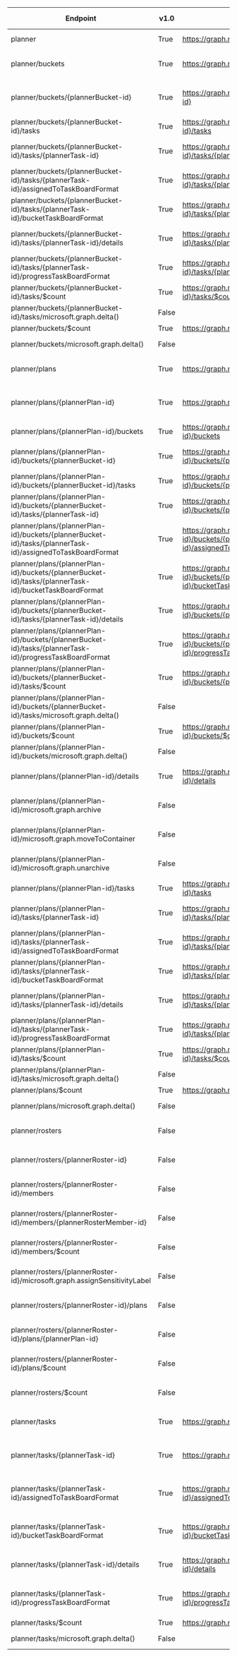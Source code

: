 | Endpoint | v1.0 | V1.0-Url | v1.0-Methods | v1.0-docs | beta | Beta-Url | Beta-Methods | Beta-Docs | Path | Root | Children | Segment |
| ----------| ----------| ----------| ----------| ----------| ----------| ----------| ----------| ----------| ----------| ----------| ----------| ----------|
| planner| True| https://graph.microsoft.com/v1.0/planner| Get Patch|  | True| https://graph.microsoft.com/beta/planner| Get Patch|  | planner| planner| 4| planner|
| planner/buckets| True| https://graph.microsoft.com/v1.0/planner/buckets| Get Post| https://learn.microsoft.com/graph/api/planner-list-buckets?view=graph-rest-1.0 https://learn.microsoft.com/graph/api/planner-post-buckets?view=graph-rest-1.0| True| https://graph.microsoft.com/beta/planner/buckets| Get Post| https://learn.microsoft.com/graph/api/planner-list-buckets?view=graph-rest-beta https://learn.microsoft.com/graph/api/planner-post-buckets?view=graph-rest-beta| planner buckets| planner| 3| buckets|
| planner/buckets/{plannerBucket-id}| True| https://graph.microsoft.com/v1.0/planner/buckets/{plannerBucket-id}| Get Patch Delete| https://learn.microsoft.com/graph/api/plannerbucket-get?view=graph-rest-1.0 https://learn.microsoft.com/graph/api/plannerbucket-update?view=graph-rest-1.0 https://learn.microsoft.com/graph/api/plannerbucket-delete?view=graph-rest-1.0| True| https://graph.microsoft.com/beta/planner/buckets/{plannerBucket-id}| Get Patch Delete| https://learn.microsoft.com/graph/api/plannerbucket-get?view=graph-rest-beta https://learn.microsoft.com/graph/api/plannerbucket-update?view=graph-rest-beta https://learn.microsoft.com/graph/api/plannerbucket-delete?view=graph-rest-beta| planner buckets {plannerBucket-id}| planner| 1| {plannerBucket-id}|
| planner/buckets/{plannerBucket-id}/tasks| True| https://graph.microsoft.com/v1.0/planner/buckets/{plannerBucket-id}/tasks| Get Post| https://learn.microsoft.com/graph/api/plannerbucket-list-tasks?view=graph-rest-1.0 | True| https://graph.microsoft.com/beta/planner/buckets/{plannerBucket-id}/tasks| Get Post| https://learn.microsoft.com/graph/api/plannerbucket-list-tasks?view=graph-rest-beta | planner buckets {plannerBucket-id} tasks| planner| 3| tasks|
| planner/buckets/{plannerBucket-id}/tasks/{plannerTask-id}| True| https://graph.microsoft.com/v1.0/planner/buckets/{plannerBucket-id}/tasks/{plannerTask-id}| Get Patch Delete|   | True| https://graph.microsoft.com/beta/planner/buckets/{plannerBucket-id}/tasks/{plannerTask-id}| Get Patch Delete|   | planner buckets {plannerBucket-id} tasks {plannerTask-id}| planner| 4| {plannerTask-id}|
| planner/buckets/{plannerBucket-id}/tasks/{plannerTask-id}/assignedToTaskBoardFormat| True| https://graph.microsoft.com/v1.0/planner/buckets/{plannerBucket-id}/tasks/{plannerTask-id}/assignedToTaskBoardFormat| Get Patch Delete|   | True| https://graph.microsoft.com/beta/planner/buckets/{plannerBucket-id}/tasks/{plannerTask-id}/assignedToTaskBoardFormat| Get Patch Delete|   | planner buckets {plannerBucket-id} tasks {plannerTask-id} assignedToTaskBoardFormat| planner| 0| assignedToTaskBoardFormat|
| planner/buckets/{plannerBucket-id}/tasks/{plannerTask-id}/bucketTaskBoardFormat| True| https://graph.microsoft.com/v1.0/planner/buckets/{plannerBucket-id}/tasks/{plannerTask-id}/bucketTaskBoardFormat| Get Patch Delete|   | True| https://graph.microsoft.com/beta/planner/buckets/{plannerBucket-id}/tasks/{plannerTask-id}/bucketTaskBoardFormat| Get Patch Delete|   | planner buckets {plannerBucket-id} tasks {plannerTask-id} bucketTaskBoardFormat| planner| 0| bucketTaskBoardFormat|
| planner/buckets/{plannerBucket-id}/tasks/{plannerTask-id}/details| True| https://graph.microsoft.com/v1.0/planner/buckets/{plannerBucket-id}/tasks/{plannerTask-id}/details| Get Patch Delete|   | True| https://graph.microsoft.com/beta/planner/buckets/{plannerBucket-id}/tasks/{plannerTask-id}/details| Get Patch Delete|   | planner buckets {plannerBucket-id} tasks {plannerTask-id} details| planner| 0| details|
| planner/buckets/{plannerBucket-id}/tasks/{plannerTask-id}/progressTaskBoardFormat| True| https://graph.microsoft.com/v1.0/planner/buckets/{plannerBucket-id}/tasks/{plannerTask-id}/progressTaskBoardFormat| Get Patch Delete|   | True| https://graph.microsoft.com/beta/planner/buckets/{plannerBucket-id}/tasks/{plannerTask-id}/progressTaskBoardFormat| Get Patch Delete|   | planner buckets {plannerBucket-id} tasks {plannerTask-id} progressTaskBoardFormat| planner| 0| progressTaskBoardFormat|
| planner/buckets/{plannerBucket-id}/tasks/$count| True| https://graph.microsoft.com/v1.0/planner/buckets/{plannerBucket-id}/tasks/$count| Get| | True| https://graph.microsoft.com/beta/planner/buckets/{plannerBucket-id}/tasks/$count| Get| | planner buckets {plannerBucket-id} tasks $count| planner| 0| $count|
| planner/buckets/{plannerBucket-id}/tasks/microsoft.graph.delta()| False| | | | True| https://graph.microsoft.com/beta/planner/buckets/{plannerBucket-id}/tasks/microsoft.graph.delta()| Get| https://learn.microsoft.com/graph/api/plannertask-delta?view=graph-rest-beta| planner buckets {plannerBucket-id} tasks microsoft.graph.delta()| planner| 0| microsoft.graph.delta()|
| planner/buckets/$count| True| https://graph.microsoft.com/v1.0/planner/buckets/$count| Get| | True| https://graph.microsoft.com/beta/planner/buckets/$count| Get| | planner buckets $count| planner| 0| $count|
| planner/buckets/microsoft.graph.delta()| False| | | | True| https://graph.microsoft.com/beta/planner/buckets/microsoft.graph.delta()| Get| https://learn.microsoft.com/graph/api/plannerbucket-delta?view=graph-rest-beta| planner buckets microsoft.graph.delta()| planner| 0| microsoft.graph.delta()|
| planner/plans| True| https://graph.microsoft.com/v1.0/planner/plans| Get Post| https://learn.microsoft.com/graph/api/planner-list-plans?view=graph-rest-1.0 https://learn.microsoft.com/graph/api/planner-post-plans?view=graph-rest-1.0| True| https://graph.microsoft.com/beta/planner/plans| Get Post| https://learn.microsoft.com/graph/api/planner-list-plans?view=graph-rest-beta https://learn.microsoft.com/graph/api/planner-post-plans?view=graph-rest-beta| planner plans| planner| 3| plans|
| planner/plans/{plannerPlan-id}| True| https://graph.microsoft.com/v1.0/planner/plans/{plannerPlan-id}| Get Patch Delete| https://learn.microsoft.com/graph/api/plannerplan-get?view=graph-rest-1.0 https://learn.microsoft.com/graph/api/plannerplan-update?view=graph-rest-1.0 https://learn.microsoft.com/graph/api/plannerplan-delete?view=graph-rest-1.0| True| https://graph.microsoft.com/beta/planner/plans/{plannerPlan-id}| Get Patch Delete| https://learn.microsoft.com/graph/api/plannerplan-get?view=graph-rest-beta https://learn.microsoft.com/graph/api/plannerplan-update?view=graph-rest-beta https://learn.microsoft.com/graph/api/plannerplan-delete?view=graph-rest-beta| planner plans {plannerPlan-id}| planner| 6| {plannerPlan-id}|
| planner/plans/{plannerPlan-id}/buckets| True| https://graph.microsoft.com/v1.0/planner/plans/{plannerPlan-id}/buckets| Get Post| https://learn.microsoft.com/graph/api/plannerplan-list-buckets?view=graph-rest-1.0 | True| https://graph.microsoft.com/beta/planner/plans/{plannerPlan-id}/buckets| Get Post| https://learn.microsoft.com/graph/api/plannerplan-list-buckets?view=graph-rest-beta | planner plans {plannerPlan-id} buckets| planner| 3| buckets|
| planner/plans/{plannerPlan-id}/buckets/{plannerBucket-id}| True| https://graph.microsoft.com/v1.0/planner/plans/{plannerPlan-id}/buckets/{plannerBucket-id}| Get Patch Delete|   | True| https://graph.microsoft.com/beta/planner/plans/{plannerPlan-id}/buckets/{plannerBucket-id}| Get Patch Delete|   | planner plans {plannerPlan-id} buckets {plannerBucket-id}| planner| 1| {plannerBucket-id}|
| planner/plans/{plannerPlan-id}/buckets/{plannerBucket-id}/tasks| True| https://graph.microsoft.com/v1.0/planner/plans/{plannerPlan-id}/buckets/{plannerBucket-id}/tasks| Get Post|  | True| https://graph.microsoft.com/beta/planner/plans/{plannerPlan-id}/buckets/{plannerBucket-id}/tasks| Get Post|  | planner plans {plannerPlan-id} buckets {plannerBucket-id} tasks| planner| 3| tasks|
| planner/plans/{plannerPlan-id}/buckets/{plannerBucket-id}/tasks/{plannerTask-id}| True| https://graph.microsoft.com/v1.0/planner/plans/{plannerPlan-id}/buckets/{plannerBucket-id}/tasks/{plannerTask-id}| Get Patch Delete|   | True| https://graph.microsoft.com/beta/planner/plans/{plannerPlan-id}/buckets/{plannerBucket-id}/tasks/{plannerTask-id}| Get Patch Delete|   | planner plans {plannerPlan-id} buckets {plannerBucket-id} tasks {plannerTask-id}| planner| 4| {plannerTask-id}|
| planner/plans/{plannerPlan-id}/buckets/{plannerBucket-id}/tasks/{plannerTask-id}/assignedToTaskBoardFormat| True| https://graph.microsoft.com/v1.0/planner/plans/{plannerPlan-id}/buckets/{plannerBucket-id}/tasks/{plannerTask-id}/assignedToTaskBoardFormat| Get Patch Delete|   | True| https://graph.microsoft.com/beta/planner/plans/{plannerPlan-id}/buckets/{plannerBucket-id}/tasks/{plannerTask-id}/assignedToTaskBoardFormat| Get Patch Delete|   | planner plans {plannerPlan-id} buckets {plannerBucket-id} tasks {plannerTask-id} assignedToTaskBoardFormat| planner| 0| assignedToTaskBoardFormat|
| planner/plans/{plannerPlan-id}/buckets/{plannerBucket-id}/tasks/{plannerTask-id}/bucketTaskBoardFormat| True| https://graph.microsoft.com/v1.0/planner/plans/{plannerPlan-id}/buckets/{plannerBucket-id}/tasks/{plannerTask-id}/bucketTaskBoardFormat| Get Patch Delete|   | True| https://graph.microsoft.com/beta/planner/plans/{plannerPlan-id}/buckets/{plannerBucket-id}/tasks/{plannerTask-id}/bucketTaskBoardFormat| Get Patch Delete|   | planner plans {plannerPlan-id} buckets {plannerBucket-id} tasks {plannerTask-id} bucketTaskBoardFormat| planner| 0| bucketTaskBoardFormat|
| planner/plans/{plannerPlan-id}/buckets/{plannerBucket-id}/tasks/{plannerTask-id}/details| True| https://graph.microsoft.com/v1.0/planner/plans/{plannerPlan-id}/buckets/{plannerBucket-id}/tasks/{plannerTask-id}/details| Get Patch Delete|   | True| https://graph.microsoft.com/beta/planner/plans/{plannerPlan-id}/buckets/{plannerBucket-id}/tasks/{plannerTask-id}/details| Get Patch Delete|   | planner plans {plannerPlan-id} buckets {plannerBucket-id} tasks {plannerTask-id} details| planner| 0| details|
| planner/plans/{plannerPlan-id}/buckets/{plannerBucket-id}/tasks/{plannerTask-id}/progressTaskBoardFormat| True| https://graph.microsoft.com/v1.0/planner/plans/{plannerPlan-id}/buckets/{plannerBucket-id}/tasks/{plannerTask-id}/progressTaskBoardFormat| Get Patch Delete|   | True| https://graph.microsoft.com/beta/planner/plans/{plannerPlan-id}/buckets/{plannerBucket-id}/tasks/{plannerTask-id}/progressTaskBoardFormat| Get Patch Delete|   | planner plans {plannerPlan-id} buckets {plannerBucket-id} tasks {plannerTask-id} progressTaskBoardFormat| planner| 0| progressTaskBoardFormat|
| planner/plans/{plannerPlan-id}/buckets/{plannerBucket-id}/tasks/$count| True| https://graph.microsoft.com/v1.0/planner/plans/{plannerPlan-id}/buckets/{plannerBucket-id}/tasks/$count| Get| | True| https://graph.microsoft.com/beta/planner/plans/{plannerPlan-id}/buckets/{plannerBucket-id}/tasks/$count| Get| | planner plans {plannerPlan-id} buckets {plannerBucket-id} tasks $count| planner| 0| $count|
| planner/plans/{plannerPlan-id}/buckets/{plannerBucket-id}/tasks/microsoft.graph.delta()| False| | | | True| https://graph.microsoft.com/beta/planner/plans/{plannerPlan-id}/buckets/{plannerBucket-id}/tasks/microsoft.graph.delta()| Get| https://learn.microsoft.com/graph/api/plannertask-delta?view=graph-rest-beta| planner plans {plannerPlan-id} buckets {plannerBucket-id} tasks microsoft.graph.delta()| planner| 0| microsoft.graph.delta()|
| planner/plans/{plannerPlan-id}/buckets/$count| True| https://graph.microsoft.com/v1.0/planner/plans/{plannerPlan-id}/buckets/$count| Get| | True| https://graph.microsoft.com/beta/planner/plans/{plannerPlan-id}/buckets/$count| Get| | planner plans {plannerPlan-id} buckets $count| planner| 0| $count|
| planner/plans/{plannerPlan-id}/buckets/microsoft.graph.delta()| False| | | | True| https://graph.microsoft.com/beta/planner/plans/{plannerPlan-id}/buckets/microsoft.graph.delta()| Get| https://learn.microsoft.com/graph/api/plannerbucket-delta?view=graph-rest-beta| planner plans {plannerPlan-id} buckets microsoft.graph.delta()| planner| 0| microsoft.graph.delta()|
| planner/plans/{plannerPlan-id}/details| True| https://graph.microsoft.com/v1.0/planner/plans/{plannerPlan-id}/details| Get Patch Delete| https://learn.microsoft.com/graph/api/plannerplandetails-get?view=graph-rest-1.0 https://learn.microsoft.com/graph/api/plannerplandetails-update?view=graph-rest-1.0 | True| https://graph.microsoft.com/beta/planner/plans/{plannerPlan-id}/details| Get Patch Delete| https://learn.microsoft.com/graph/api/plannerplandetails-get?view=graph-rest-beta https://learn.microsoft.com/graph/api/plannerplandetails-update?view=graph-rest-beta | planner plans {plannerPlan-id} details| planner| 0| details|
| planner/plans/{plannerPlan-id}/microsoft.graph.archive| False| | | https://learn.microsoft.com/graph/api/plannerplandetails-get?view=graph-rest-1.0 https://learn.microsoft.com/graph/api/plannerplandetails-update?view=graph-rest-1.0 | True| https://graph.microsoft.com/beta/planner/plans/{plannerPlan-id}/microsoft.graph.archive| Post| https://learn.microsoft.com/graph/api/plannerplan-archive?view=graph-rest-beta| planner plans {plannerPlan-id} microsoft.graph.archive| planner| 0| microsoft.graph.archive|
| planner/plans/{plannerPlan-id}/microsoft.graph.moveToContainer| False| | | https://learn.microsoft.com/graph/api/plannerplandetails-get?view=graph-rest-1.0 https://learn.microsoft.com/graph/api/plannerplandetails-update?view=graph-rest-1.0 | True| https://graph.microsoft.com/beta/planner/plans/{plannerPlan-id}/microsoft.graph.moveToContainer| Post| https://learn.microsoft.com/graph/api/plannerplan-movetocontainer?view=graph-rest-beta| planner plans {plannerPlan-id} microsoft.graph.moveToContainer| planner| 0| microsoft.graph.moveToContainer|
| planner/plans/{plannerPlan-id}/microsoft.graph.unarchive| False| | | https://learn.microsoft.com/graph/api/plannerplandetails-get?view=graph-rest-1.0 https://learn.microsoft.com/graph/api/plannerplandetails-update?view=graph-rest-1.0 | True| https://graph.microsoft.com/beta/planner/plans/{plannerPlan-id}/microsoft.graph.unarchive| Post| https://learn.microsoft.com/graph/api/plannerplan-unarchive?view=graph-rest-beta| planner plans {plannerPlan-id} microsoft.graph.unarchive| planner| 0| microsoft.graph.unarchive|
| planner/plans/{plannerPlan-id}/tasks| True| https://graph.microsoft.com/v1.0/planner/plans/{plannerPlan-id}/tasks| Get Post| https://learn.microsoft.com/graph/api/plannerplan-list-tasks?view=graph-rest-1.0 | True| https://graph.microsoft.com/beta/planner/plans/{plannerPlan-id}/tasks| Get Post| https://learn.microsoft.com/graph/api/plannerplan-list-tasks?view=graph-rest-beta | planner plans {plannerPlan-id} tasks| planner| 3| tasks|
| planner/plans/{plannerPlan-id}/tasks/{plannerTask-id}| True| https://graph.microsoft.com/v1.0/planner/plans/{plannerPlan-id}/tasks/{plannerTask-id}| Get Patch Delete|   | True| https://graph.microsoft.com/beta/planner/plans/{plannerPlan-id}/tasks/{plannerTask-id}| Get Patch Delete|   | planner plans {plannerPlan-id} tasks {plannerTask-id}| planner| 4| {plannerTask-id}|
| planner/plans/{plannerPlan-id}/tasks/{plannerTask-id}/assignedToTaskBoardFormat| True| https://graph.microsoft.com/v1.0/planner/plans/{plannerPlan-id}/tasks/{plannerTask-id}/assignedToTaskBoardFormat| Get Patch Delete|   | True| https://graph.microsoft.com/beta/planner/plans/{plannerPlan-id}/tasks/{plannerTask-id}/assignedToTaskBoardFormat| Get Patch Delete|   | planner plans {plannerPlan-id} tasks {plannerTask-id} assignedToTaskBoardFormat| planner| 0| assignedToTaskBoardFormat|
| planner/plans/{plannerPlan-id}/tasks/{plannerTask-id}/bucketTaskBoardFormat| True| https://graph.microsoft.com/v1.0/planner/plans/{plannerPlan-id}/tasks/{plannerTask-id}/bucketTaskBoardFormat| Get Patch Delete|   | True| https://graph.microsoft.com/beta/planner/plans/{plannerPlan-id}/tasks/{plannerTask-id}/bucketTaskBoardFormat| Get Patch Delete|   | planner plans {plannerPlan-id} tasks {plannerTask-id} bucketTaskBoardFormat| planner| 0| bucketTaskBoardFormat|
| planner/plans/{plannerPlan-id}/tasks/{plannerTask-id}/details| True| https://graph.microsoft.com/v1.0/planner/plans/{plannerPlan-id}/tasks/{plannerTask-id}/details| Get Patch Delete|   | True| https://graph.microsoft.com/beta/planner/plans/{plannerPlan-id}/tasks/{plannerTask-id}/details| Get Patch Delete|   | planner plans {plannerPlan-id} tasks {plannerTask-id} details| planner| 0| details|
| planner/plans/{plannerPlan-id}/tasks/{plannerTask-id}/progressTaskBoardFormat| True| https://graph.microsoft.com/v1.0/planner/plans/{plannerPlan-id}/tasks/{plannerTask-id}/progressTaskBoardFormat| Get Patch Delete|   | True| https://graph.microsoft.com/beta/planner/plans/{plannerPlan-id}/tasks/{plannerTask-id}/progressTaskBoardFormat| Get Patch Delete|   | planner plans {plannerPlan-id} tasks {plannerTask-id} progressTaskBoardFormat| planner| 0| progressTaskBoardFormat|
| planner/plans/{plannerPlan-id}/tasks/$count| True| https://graph.microsoft.com/v1.0/planner/plans/{plannerPlan-id}/tasks/$count| Get| | True| https://graph.microsoft.com/beta/planner/plans/{plannerPlan-id}/tasks/$count| Get| | planner plans {plannerPlan-id} tasks $count| planner| 0| $count|
| planner/plans/{plannerPlan-id}/tasks/microsoft.graph.delta()| False| | | | True| https://graph.microsoft.com/beta/planner/plans/{plannerPlan-id}/tasks/microsoft.graph.delta()| Get| https://learn.microsoft.com/graph/api/plannertask-delta?view=graph-rest-beta| planner plans {plannerPlan-id} tasks microsoft.graph.delta()| planner| 0| microsoft.graph.delta()|
| planner/plans/$count| True| https://graph.microsoft.com/v1.0/planner/plans/$count| Get| | True| https://graph.microsoft.com/beta/planner/plans/$count| Get| | planner plans $count| planner| 0| $count|
| planner/plans/microsoft.graph.delta()| False| | | | True| https://graph.microsoft.com/beta/planner/plans/microsoft.graph.delta()| Get| https://learn.microsoft.com/graph/api/plannerplan-delta?view=graph-rest-beta| planner plans microsoft.graph.delta()| planner| 0| microsoft.graph.delta()|
| planner/rosters| False| | | https://learn.microsoft.com/graph/api/planner-list-plans?view=graph-rest-1.0 https://learn.microsoft.com/graph/api/planner-post-plans?view=graph-rest-1.0| True| https://graph.microsoft.com/beta/planner/rosters| Get Post|  https://learn.microsoft.com/graph/api/planner-post-rosters?view=graph-rest-beta| planner rosters| planner| 2| rosters|
| planner/rosters/{plannerRoster-id}| False| | | https://learn.microsoft.com/graph/api/planner-list-plans?view=graph-rest-1.0 https://learn.microsoft.com/graph/api/planner-post-plans?view=graph-rest-1.0| True| https://graph.microsoft.com/beta/planner/rosters/{plannerRoster-id}| Get Patch Delete| https://learn.microsoft.com/graph/api/plannerroster-get?view=graph-rest-beta  https://learn.microsoft.com/graph/api/plannerroster-delete?view=graph-rest-beta| planner rosters {plannerRoster-id}| planner| 3| {plannerRoster-id}|
| planner/rosters/{plannerRoster-id}/members| False| | | https://learn.microsoft.com/graph/api/planner-list-plans?view=graph-rest-1.0 https://learn.microsoft.com/graph/api/planner-post-plans?view=graph-rest-1.0| True| https://graph.microsoft.com/beta/planner/rosters/{plannerRoster-id}/members| Get Post| https://learn.microsoft.com/graph/api/plannerroster-list-members?view=graph-rest-beta https://learn.microsoft.com/graph/api/plannerroster-post-members?view=graph-rest-beta| planner rosters {plannerRoster-id} members| planner| 2| members|
| planner/rosters/{plannerRoster-id}/members/{plannerRosterMember-id}| False| | | https://learn.microsoft.com/graph/api/planner-list-plans?view=graph-rest-1.0 https://learn.microsoft.com/graph/api/planner-post-plans?view=graph-rest-1.0| True| https://graph.microsoft.com/beta/planner/rosters/{plannerRoster-id}/members/{plannerRosterMember-id}| Get Patch Delete| https://learn.microsoft.com/graph/api/plannerrostermember-get?view=graph-rest-beta  https://learn.microsoft.com/graph/api/plannerrostermember-delete?view=graph-rest-beta| planner rosters {plannerRoster-id} members {plannerRosterMember-id}| planner| 0| {plannerRosterMember-id}|
| planner/rosters/{plannerRoster-id}/members/$count| False| | | https://learn.microsoft.com/graph/api/planner-list-plans?view=graph-rest-1.0 https://learn.microsoft.com/graph/api/planner-post-plans?view=graph-rest-1.0| True| https://graph.microsoft.com/beta/planner/rosters/{plannerRoster-id}/members/$count| Get| | planner rosters {plannerRoster-id} members $count| planner| 0| $count|
| planner/rosters/{plannerRoster-id}/microsoft.graph.assignSensitivityLabel| False| | | https://learn.microsoft.com/graph/api/planner-list-plans?view=graph-rest-1.0 https://learn.microsoft.com/graph/api/planner-post-plans?view=graph-rest-1.0| True| https://graph.microsoft.com/beta/planner/rosters/{plannerRoster-id}/microsoft.graph.assignSensitivityLabel| Post| https://learn.microsoft.com/graph/api/plannerroster-assignsensitivitylabel?view=graph-rest-beta| planner rosters {plannerRoster-id} microsoft.graph.assignSensitivityLabel| planner| 0| microsoft.graph.assignSensitivityLabel|
| planner/rosters/{plannerRoster-id}/plans| False| | | https://learn.microsoft.com/graph/api/planner-list-plans?view=graph-rest-1.0 https://learn.microsoft.com/graph/api/planner-post-plans?view=graph-rest-1.0| True| https://graph.microsoft.com/beta/planner/rosters/{plannerRoster-id}/plans| Get| https://learn.microsoft.com/graph/api/plannerroster-list-plans?view=graph-rest-beta| planner rosters {plannerRoster-id} plans| planner| 2| plans|
| planner/rosters/{plannerRoster-id}/plans/{plannerPlan-id}| False| | | https://learn.microsoft.com/graph/api/planner-list-plans?view=graph-rest-1.0 https://learn.microsoft.com/graph/api/planner-post-plans?view=graph-rest-1.0| True| https://graph.microsoft.com/beta/planner/rosters/{plannerRoster-id}/plans/{plannerPlan-id}| Get| | planner rosters {plannerRoster-id} plans {plannerPlan-id}| planner| 0| {plannerPlan-id}|
| planner/rosters/{plannerRoster-id}/plans/$count| False| | | https://learn.microsoft.com/graph/api/planner-list-plans?view=graph-rest-1.0 https://learn.microsoft.com/graph/api/planner-post-plans?view=graph-rest-1.0| True| https://graph.microsoft.com/beta/planner/rosters/{plannerRoster-id}/plans/$count| Get| | planner rosters {plannerRoster-id} plans $count| planner| 0| $count|
| planner/rosters/$count| False| | | https://learn.microsoft.com/graph/api/planner-list-plans?view=graph-rest-1.0 https://learn.microsoft.com/graph/api/planner-post-plans?view=graph-rest-1.0| True| https://graph.microsoft.com/beta/planner/rosters/$count| Get| | planner rosters $count| planner| 0| $count|
| planner/tasks| True| https://graph.microsoft.com/v1.0/planner/tasks| Get Post| https://learn.microsoft.com/graph/api/planner-list-tasks?view=graph-rest-1.0 https://learn.microsoft.com/graph/api/planner-post-tasks?view=graph-rest-1.0| True| https://graph.microsoft.com/beta/planner/tasks| Get Post| https://learn.microsoft.com/graph/api/planner-list-tasks?view=graph-rest-beta https://learn.microsoft.com/graph/api/planner-post-tasks?view=graph-rest-beta| planner tasks| planner| 3| tasks|
| planner/tasks/{plannerTask-id}| True| https://graph.microsoft.com/v1.0/planner/tasks/{plannerTask-id}| Get Patch Delete| https://learn.microsoft.com/graph/api/plannertask-get?view=graph-rest-1.0 https://learn.microsoft.com/graph/api/plannertask-update?view=graph-rest-1.0 https://learn.microsoft.com/graph/api/plannertask-delete?view=graph-rest-1.0| True| https://graph.microsoft.com/beta/planner/tasks/{plannerTask-id}| Get Patch Delete| https://learn.microsoft.com/graph/api/plannertask-get?view=graph-rest-beta https://learn.microsoft.com/graph/api/plannertask-update?view=graph-rest-beta https://learn.microsoft.com/graph/api/plannertask-delete?view=graph-rest-beta| planner tasks {plannerTask-id}| planner| 4| {plannerTask-id}|
| planner/tasks/{plannerTask-id}/assignedToTaskBoardFormat| True| https://graph.microsoft.com/v1.0/planner/tasks/{plannerTask-id}/assignedToTaskBoardFormat| Get Patch Delete| https://learn.microsoft.com/graph/api/plannerassignedtotaskboardtaskformat-get?view=graph-rest-1.0 https://learn.microsoft.com/graph/api/plannerassignedtotaskboardtaskformat-update?view=graph-rest-1.0 | True| https://graph.microsoft.com/beta/planner/tasks/{plannerTask-id}/assignedToTaskBoardFormat| Get Patch Delete| https://learn.microsoft.com/graph/api/plannerassignedtotaskboardtaskformat-get?view=graph-rest-beta https://learn.microsoft.com/graph/api/plannerassignedtotaskboardtaskformat-update?view=graph-rest-beta | planner tasks {plannerTask-id} assignedToTaskBoardFormat| planner| 0| assignedToTaskBoardFormat|
| planner/tasks/{plannerTask-id}/bucketTaskBoardFormat| True| https://graph.microsoft.com/v1.0/planner/tasks/{plannerTask-id}/bucketTaskBoardFormat| Get Patch Delete| https://learn.microsoft.com/graph/api/plannerbuckettaskboardtaskformat-get?view=graph-rest-1.0 https://learn.microsoft.com/graph/api/plannerbuckettaskboardtaskformat-update?view=graph-rest-1.0 | True| https://graph.microsoft.com/beta/planner/tasks/{plannerTask-id}/bucketTaskBoardFormat| Get Patch Delete| https://learn.microsoft.com/graph/api/plannerbuckettaskboardtaskformat-get?view=graph-rest-beta https://learn.microsoft.com/graph/api/plannerbuckettaskboardtaskformat-update?view=graph-rest-beta | planner tasks {plannerTask-id} bucketTaskBoardFormat| planner| 0| bucketTaskBoardFormat|
| planner/tasks/{plannerTask-id}/details| True| https://graph.microsoft.com/v1.0/planner/tasks/{plannerTask-id}/details| Get Patch Delete| https://learn.microsoft.com/graph/api/plannertaskdetails-get?view=graph-rest-1.0 https://learn.microsoft.com/graph/api/plannertaskdetails-update?view=graph-rest-1.0 | True| https://graph.microsoft.com/beta/planner/tasks/{plannerTask-id}/details| Get Patch Delete| https://learn.microsoft.com/graph/api/plannertaskdetails-get?view=graph-rest-beta https://learn.microsoft.com/graph/api/plannertaskdetails-update?view=graph-rest-beta | planner tasks {plannerTask-id} details| planner| 0| details|
| planner/tasks/{plannerTask-id}/progressTaskBoardFormat| True| https://graph.microsoft.com/v1.0/planner/tasks/{plannerTask-id}/progressTaskBoardFormat| Get Patch Delete| https://learn.microsoft.com/graph/api/plannerprogresstaskboardtaskformat-get?view=graph-rest-1.0 https://learn.microsoft.com/graph/api/plannerprogresstaskboardtaskformat-update?view=graph-rest-1.0 | True| https://graph.microsoft.com/beta/planner/tasks/{plannerTask-id}/progressTaskBoardFormat| Get Patch Delete| https://learn.microsoft.com/graph/api/plannerprogresstaskboardtaskformat-get?view=graph-rest-beta https://learn.microsoft.com/graph/api/plannerprogresstaskboardtaskformat-update?view=graph-rest-beta | planner tasks {plannerTask-id} progressTaskBoardFormat| planner| 0| progressTaskBoardFormat|
| planner/tasks/$count| True| https://graph.microsoft.com/v1.0/planner/tasks/$count| Get| | True| https://graph.microsoft.com/beta/planner/tasks/$count| Get| | planner tasks $count| planner| 0| $count|
| planner/tasks/microsoft.graph.delta()| False| | | | True| https://graph.microsoft.com/beta/planner/tasks/microsoft.graph.delta()| Get| https://learn.microsoft.com/graph/api/plannertask-delta?view=graph-rest-beta| planner tasks microsoft.graph.delta()| planner| 0| microsoft.graph.delta()|
